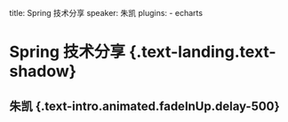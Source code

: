 title: Spring 技术分享
speaker: 朱凯
plugins:
    - echarts

<slide class="bg-black-blue aligncenter">

# Spring 技术分享 {.text-landing.text-shadow}

## 朱凯 {.text-intro.animated.fadeInUp.delay-500}


